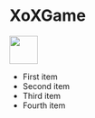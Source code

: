  # XoXGame
 <p>
<img src="https://img.icons8.com/external-lineal-color-zulfa-mahendra/48/000000/external-tic-tac-toe-halloween-activities-lineal-color-zulfa-mahendra.png" width="50" height="50">
</p>
<ul>
  <li>First item</li>
  <li>Second item</li>
  <li>Third item</li>
  <li>Fourth item</li>
</ul>

